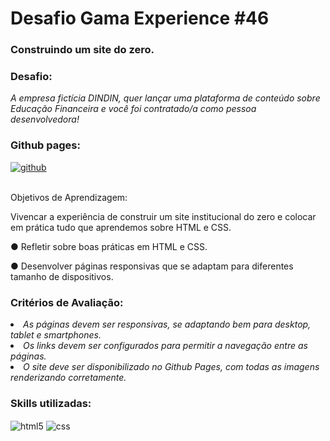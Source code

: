 <h1> Desafio Gama Experience #46</h1>

### Construindo um site do zero.

### Desafio:
<p>
  <em>
    A empresa fictícia DINDIN, quer lançar uma plataforma de conteúdo sobre Educação Financeira 
    e você foi contratado/a como pessoa desenvolvedora!
  </em>
</p>


### Github pages:

<div style="display: inline_block">
  <a href="https://filipecalm.github.io/desafio-gama-dindin/">
    <img align="center" alt="github" src="https://img.shields.io/badge/GitHub-100000?style=for-the-badge&logo=github&logoColor=white" />
  </a>
</div>
<br>

Objetivos de Aprendizagem:

Vivencar a experiência de construir um site institucional do zero e colocar em prática tudo que aprendemos sobre HTML e CSS.

● Refletir sobre boas práticas em HTML e CSS.

● Desenvolver páginas responsivas que se adaptam para diferentes tamanho de dispositivos.

### Critérios de Avaliação:
<p>
  <em>
    <li> As páginas devem ser responsivas, se adaptando bem para desktop, tablet e smartphones.<br>
    <li> Os links devem ser configurados para permitir a navegação entre as páginas.<br>
    <li> O site deve ser disponibilizado no Github Pages, com todas as imagens renderizando corretamente.<br>
  </em>
</p>


### Skills utilizadas:

<div style="display: inline_block">
  <img align="center" alt="html5" src="https://img.shields.io/badge/HTML5-E34F26?style=for-the-badge&logo=html5&logoColor=white" />
  <img align="center" alt="css" src="https://img.shields.io/badge/CSS3-1572B6?style=for-the-badge&logo=css3&logoColor=white" />
  <br>
</div>

